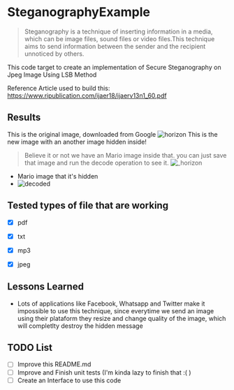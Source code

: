 # SteganographyExample
> Steganography is a technique of inserting information in a media, which can be image files, sound files or video files.This technique aims to send information between the sender and the recipient unnoticed by others.

This code target to create an implementation of Secure Steganography on Jpeg Image Using LSB Method

Reference Article used to build this: https://www.ripublication.com/ijaer18/ijaerv13n1_60.pdf

## Results
This is the original image, downloaded from Google
![horizon](https://user-images.githubusercontent.com/7330132/180094148-fe0d28f1-a1d7-4928-a029-d643592236ff.jpeg)
This is the new image with an another image hidden inside!
> Believe it or not we have an Mario image inside that. you can just save that image and run the decode operation to see it.
![_horizon](https://user-images.githubusercontent.com/7330132/180094445-2c8a3fe4-1b99-4946-bc6b-d234994ebffa.jpeg)
- Mario image that it's hidden
- ![decoded](https://user-images.githubusercontent.com/7330132/180094678-c9e2eaa2-49d9-4b76-94eb-4f366cce9058.jpeg)

## Tested types of file that are working
- [x] pdf
- [x] txt
- [x] mp3
- [x] jpeg


## Lessons Learned
- Lots of applications like Facebook, Whatsapp and Twitter make it impossible to use this technique, since everytime we send an image using their plataform they resize and change quality of the image, which will completlty destroy the hidden message 

## TODO List
- [ ] Improve this README.md
- [ ] Improve and Finish unit tests (I'm kinda lazy to finish that :( )
- [ ] Create an Interface to use this code
